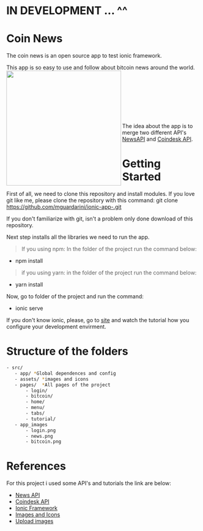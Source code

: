 
# IN DEVELOPMENT ... ^^

# Coin News

The coin news is an open source app to test ionic framework. 

This app is so easy to use and follow about bitcoin news around the world.
<img align="left" src="https://cdn4.iconfinder.com/data/icons/e-commerce-and-shopping-3/500/exchange-dollar-euro-bitcoin-british-pound-512.png" width="300" height="300" />
<br><br><br><br><br><br>
<br><br><br>
The idea about the app is to merge two different API's [NewsAPI](https://newsapi.org/) and [Coindesk API](https://www.coindesk.com/api/).

# Getting Started

First of all, we need to clone this repository and install modules. If you love git like me, please clone the repository with this command:  git clone https://github.com/mguardarini/ionic-app-.git

If you don't familiarize with git, isn't a problem only done download of this repository. 

Next step installs all the libraries we need to run the app. 

> If you using npm: 
    In the folder of the project run the command below: 
* npm install

> if you using yarn:
    in the folder of the project run the command below: 
* yarn install

Now, go to folder of the project and run the command: 

* ionic serve

If you don't know ionic, please, go to [site](https://ionicframework.com/docs/intro/installation/) and watch the tutorial how you configure your development envirment.

# Structure of the folders

```sh
- src/ 
   - app/ *Global dependences and config
   - assets/ *images and icons
   - pages/  *All pages of the project
       - login/
       - bitcoin/
       - home/
       - menu/
       - tabs/
       - tutorial/
   - app_images 
       - login.png
       - news.png
       - bitcoin.png
```
# References

For this project i used some API's and tutorials the link are below:

* [News API](https://newsapi.org/)
* [Coindesk API](https://www.coindesk.com/api/)
* [Ionic Framework](https://ionicframework.com/docs/components)
* [Images and Icons](https://www.iconfinder.com/icons/532805/bitcoin_british_dollar_euro_exchange_pound_rate_icon)
* [Upload images](https://pt-br.imgbb.com/)
